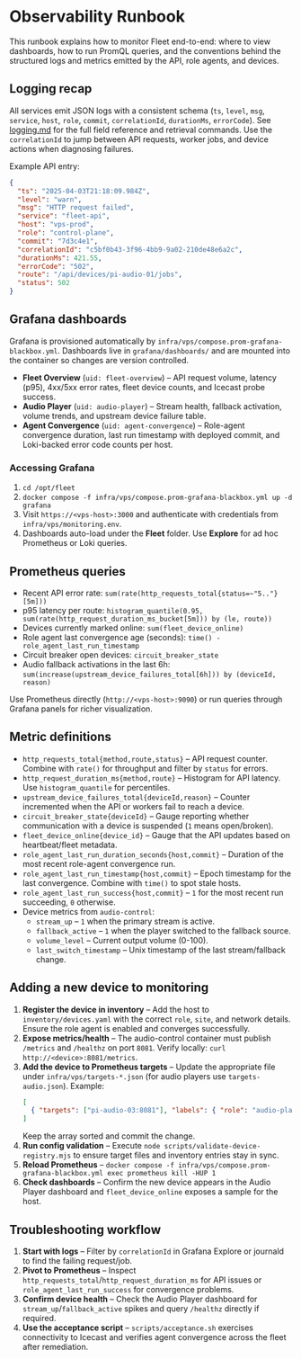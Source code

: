 # Observability Runbook

This runbook explains how to monitor Fleet end-to-end: where to view dashboards, how to run PromQL queries, and the conventions behind the structured logs and metrics emitted by the API, role agents, and devices.

## Logging recap

All services emit JSON logs with a consistent schema (`ts`, `level`, `msg`, `service`, `host`, `role`, `commit`, `correlationId`, `durationMs`, `errorCode`). See [logging.md](./logging.md) for the full field reference and retrieval commands. Use the `correlationId` to jump between API requests, worker jobs, and device actions when diagnosing failures.

Example API entry:
```json
{
  "ts": "2025-04-03T21:18:09.984Z",
  "level": "warn",
  "msg": "HTTP request failed",
  "service": "fleet-api",
  "host": "vps-prod",
  "role": "control-plane",
  "commit": "7d3c4e1",
  "correlationId": "c5bf0b43-3f96-4bb9-9a02-210de48e6a2c",
  "durationMs": 421.55,
  "errorCode": "502",
  "route": "/api/devices/pi-audio-01/jobs",
  "status": 502
}
```

## Grafana dashboards

Grafana is provisioned automatically by `infra/vps/compose.prom-grafana-blackbox.yml`. Dashboards live in `grafana/dashboards/` and are mounted into the container so changes are version controlled.

* **Fleet Overview** (`uid: fleet-overview`) – API request volume, latency (p95), 4xx/5xx error rates, fleet device counts, and Icecast probe success.
* **Audio Player** (`uid: audio-player`) – Stream health, fallback activation, volume trends, and upstream device failure table.
* **Agent Convergence** (`uid: agent-convergence`) – Role-agent convergence duration, last run timestamp with deployed commit, and Loki-backed error code counts per host.

### Accessing Grafana

1. `cd /opt/fleet`
2. `docker compose -f infra/vps/compose.prom-grafana-blackbox.yml up -d grafana`
3. Visit `https://<vps-host>:3000` and authenticate with credentials from `infra/vps/monitoring.env`.
4. Dashboards auto-load under the **Fleet** folder. Use **Explore** for ad hoc Prometheus or Loki queries.

## Prometheus queries

* Recent API error rate: `sum(rate(http_requests_total{status=~"5.."}[5m]))`
* p95 latency per route: `histogram_quantile(0.95, sum(rate(http_request_duration_ms_bucket[5m])) by (le, route))`
* Devices currently marked online: `sum(fleet_device_online)`
* Role agent last convergence age (seconds): `time() - role_agent_last_run_timestamp`
* Circuit breaker open devices: `circuit_breaker_state`
* Audio fallback activations in the last 6h: `sum(increase(upstream_device_failures_total[6h])) by (deviceId, reason)`

Use Prometheus directly (`http://<vps-host>:9090`) or run queries through Grafana panels for richer visualization.

## Metric definitions

* `http_requests_total{method,route,status}` – API request counter. Combine with `rate()` for throughput and filter by `status` for errors.
* `http_request_duration_ms{method,route}` – Histogram for API latency. Use `histogram_quantile` for percentiles.
* `upstream_device_failures_total{deviceId,reason}` – Counter incremented when the API or workers fail to reach a device.
* `circuit_breaker_state{deviceId}` – Gauge reporting whether communication with a device is suspended (`1` means open/broken).
* `fleet_device_online{device_id}` – Gauge that the API updates based on heartbeat/fleet metadata.
* `role_agent_last_run_duration_seconds{host,commit}` – Duration of the most recent role-agent convergence run.
* `role_agent_last_run_timestamp{host,commit}` – Epoch timestamp for the last convergence. Combine with `time()` to spot stale hosts.
* `role_agent_last_run_success{host,commit}` – `1` for the most recent run succeeding, `0` otherwise.
* Device metrics from `audio-control`:
  * `stream_up` – `1` when the primary stream is active.
  * `fallback_active` – `1` when the player switched to the fallback source.
  * `volume_level` – Current output volume (0-100).
  * `last_switch_timestamp` – Unix timestamp of the last stream/fallback change.

## Adding a new device to monitoring

1. **Register the device in inventory** – Add the host to `inventory/devices.yaml` with the correct `role`, `site`, and network details. Ensure the role agent is enabled and converges successfully.
2. **Expose metrics/health** – The audio-control container must publish `/metrics` and `/healthz` on port `8081`. Verify locally: `curl http://<device>:8081/metrics`.
3. **Add the device to Prometheus targets** – Update the appropriate file under `infra/vps/targets-*.json` (for audio players use `targets-audio.json`). Example:
   ```json
   [
     { "targets": ["pi-audio-03:8081"], "labels": { "role": "audio-player", "instance": "pi-audio-03" } }
   ]
   ```
   Keep the array sorted and commit the change.
4. **Run config validation** – Execute `node scripts/validate-device-registry.mjs` to ensure target files and inventory entries stay in sync.
5. **Reload Prometheus** – `docker compose -f infra/vps/compose.prom-grafana-blackbox.yml exec prometheus kill -HUP 1`
6. **Check dashboards** – Confirm the new device appears in the Audio Player dashboard and `fleet_device_online` exposes a sample for the host.

## Troubleshooting workflow

1. **Start with logs** – Filter by `correlationId` in Grafana Explore or journald to find the failing request/job.
2. **Pivot to Prometheus** – Inspect `http_requests_total`/`http_request_duration_ms` for API issues or `role_agent_last_run_success` for convergence problems.
3. **Confirm device health** – Check the Audio Player dashboard for `stream_up`/`fallback_active` spikes and query `/healthz` directly if required.
4. **Use the acceptance script** – `scripts/acceptance.sh` exercises connectivity to Icecast and verifies agent convergence across the fleet after remediation.

